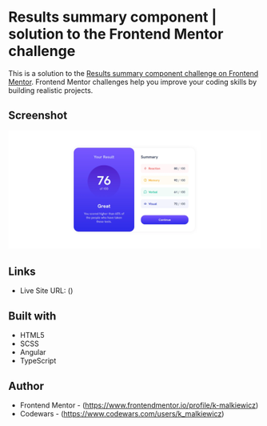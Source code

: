 # Results summary component | solution to the Frontend Mentor challenge

This is a solution to the [Results summary component challenge on Frontend Mentor](https://www.frontendmentor.io/challenges/results-summary-component-CE_K6s0maV). Frontend Mentor challenges help you improve your coding skills by building realistic projects.

## Screenshot

![](./src/assets/screenshot/screenshot.webp)

## Links

- Live Site URL: ()

## Built with

- HTML5
- SCSS
- Angular
- TypeScript

## Author

- Frontend Mentor - (https://www.frontendmentor.io/profile/k-malkiewicz)
- Codewars - (https://www.codewars.com/users/k_malkiewicz)